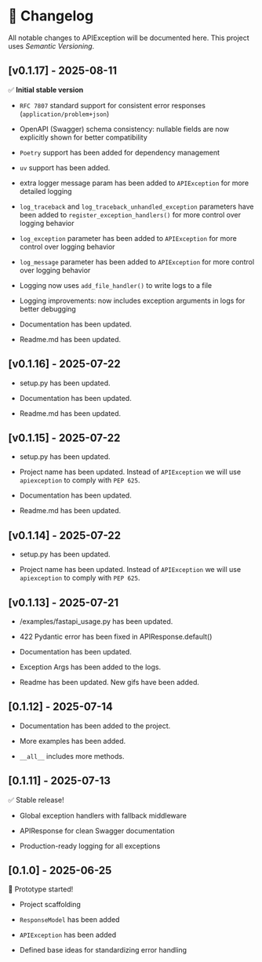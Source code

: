 # 📝 Changelog

All notable changes to APIException will be documented here.
This project uses *Semantic Versioning*.

## [v0.1.17] - 2025-08-11

✅ **Initial stable version**

- `RFC 7807` standard support for consistent error responses (`application/problem+json`)

- OpenAPI (Swagger) schema consistency: nullable fields are now explicitly shown for better compatibility

- `Poetry` support has been added for dependency management

- `uv` support has been added.

- extra logger message param has been added to `APIException` for more detailed logging

- `log_traceback` and `log_traceback_unhandled_exception` parameters have been added to `register_exception_handlers()` for more control over logging behavior

- `log_exception` parameter has been added to `APIException` for more control over logging behavior

- `log_message` parameter has been added to `APIException` for more control over logging behavior

- Logging now uses `add_file_handler()` to write logs to a file

- Logging improvements: now includes exception arguments in logs for better debugging

- Documentation has been updated.    

- Readme.md has been updated. 


## [v0.1.16] - 2025-07-22

- setup.py has been updated.

- Documentation has been updated. 

- Readme.md has been updated. 


## [v0.1.15] - 2025-07-22

- setup.py has been updated.

- Project name has been updated. Instead of `APIException` we will use `apiexception` to comply with `PEP 625`.

- Documentation has been updated. 

- Readme.md has been updated. 

## [v0.1.14] - 2025-07-22

- setup.py has been updated.

- Project name has been updated. Instead of `APIException` we will use `apiexception` to comply with `PEP 625`.


## [v0.1.13] - 2025-07-21

- /examples/fastapi_usage.py has been updated.

- 422 Pydantic error has been fixed in APIResponse.default()

- Documentation has been updated.

- Exception Args has been added to the logs.

- Readme has been updated. New gifs have been added.



## [0.1.12] - 2025-07-14

- Documentation has been added to the project.

- More examples has been added.

- `__all__` includes more methods.


## [0.1.11] - 2025-07-13

✅ Stable release!

- Global exception handlers with fallback middleware

- APIResponse for clean Swagger documentation

- Production-ready logging for all exceptions


## [0.1.0] - 2025-06-25

🚀 Prototype started!

- Project scaffolding

- `ResponseModel` has been added

- `APIException` has been added

- Defined base ideas for standardizing error handling
